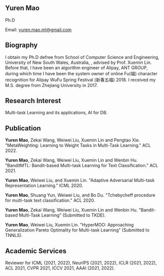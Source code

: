 ## Yuren Mao

Ph.D

Email: <yuren.mao.ml@gmail.com>

<!-- [DBLP](dblp.uni-trier.de/pid/268/1340.html)
 -->
## Biography

I obtain my Ph.D defree from School of Computer Science and Engineering, University of New South Wales, Australia, , advised by Prof. Xuemin Lin. Before that, I have been an algorithm engineer of Alipay, ANT GROUP, during which time I have been the system owner of online Fu(福) character recognition for Alipay WuFu Spring Festival (新春五福) 2018. I received my M.S. degree from Zhejiang University in 2017. 

## Research Interest

Multi-task Learning and its applications, AI for DB.


## Publication
**Yuren Mao**, Zekai Wang, Weiwei Liu, Xuemin Lin and Pengtao Xie. "MetaWeighting: Learning to Weight Tasks in Multi-Task Learning." ACL 2022.

**Yuren Mao**, Zekai Wang, Weiwei Liu, Xuemin Lin and Wenbin Hu. "BanditMTL: Bandit-based Multi-task Learning for Text Classification." ACL 2021.

**Yuren Mao**, Weiwei Liu, and Xuemin Lin. "Adaptive Adversarial Multi-task Representation Learning." ICML 2020.

**Yuren Mao**, Shuang Yun, Weiwei Liu, and Bo Du. "Tchebycheff procedure for multi-task text classification." ACL 2020.

**Yuren Mao**, Zekai Wang, Weiwei Liu, Xuemin Lin and Wenbin Hu. "Bandit-based Multi-Task Learning" (Submitted to TKDE).

**Yuren Mao**, Weiwei Liu, Xuemin Lin. "HyperMOO: Approaching Generalization Pareto Optimality  for Multi-task Learning" (Submitted to TNNLS).

## Academic Services

Reviewer for  ICML (2021, 2022), NeurIPS (2021, 2022), ICLR (2021, 2022), ACL 2021, CVPR 2021, ICCV 2021, AAAI (2021, 2022).
